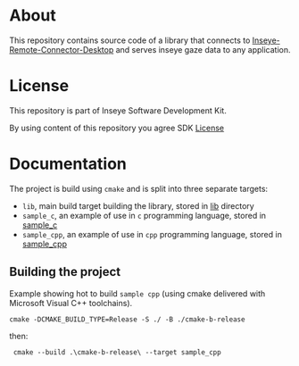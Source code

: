 # About

This repository contains source code of a library that connects
to [Inseye-Remote-Connector-Desktop](https://github.com/Inseye/Inseye-Remote-Connector-Desktop) and serves inseye gaze
data to any application.

# License

This repository is part of Inseye Software Development Kit.

By using content of this repository you agree SDK [License](LICENSE)

# Documentation

The project is build using `cmake` and is split into three separate targets:
- `lib`, main build target building the library, stored in [lib](./lib) directory
- `sample_c`, an example of use in `c` programming language, stored in [sample_c](./sample_c)
- `sample_cpp`, an example of use in `cpp` programming language, stored in [sample_cpp](./sample_cpp)

## Building the project

Example showing hot to build `sample cpp` (using cmake delivered with Microsoft Visual C++ toolchains).

`cmake -DCMAKE_BUILD_TYPE=Release -S ./ -B ./cmake-b-release`

then:

` cmake --build .\cmake-b-release\ --target sample_cpp`

